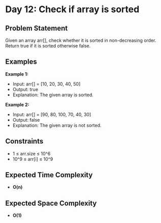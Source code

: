 # Day 12: Check if array is sorted

## Problem Statement

Given an array arr[], check whether it is sorted in non-decreasing order. Return true if it is sorted otherwise false.

## Examples

**Example 1:**
- Input: arr[] = [10, 20, 30, 40, 50]
- Output: true
- Explanation: The given array is sorted.

**Example 2:**
- Input: arr[] = [90, 80, 100, 70, 40, 30]
- Output: false
- Explanation: The given array is not sorted.

## Constraints

- 1 ≤ arr.size ≤ 10^6
- 10^9 ≤ arr[i] ≤ 10^9

## Expected Time Complexity

- **O(n)**

## Expected Space Complexity

- **O(1)**
